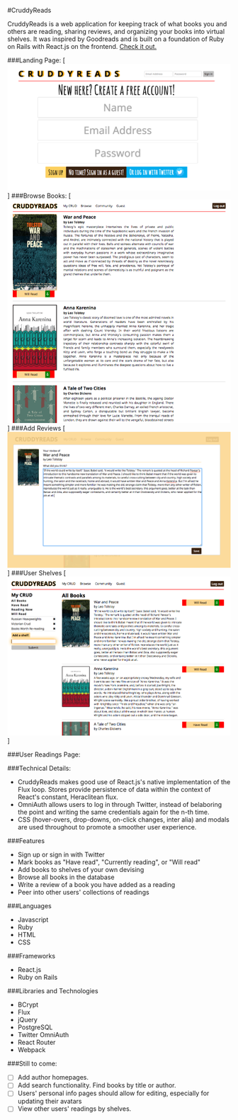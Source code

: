 #CruddyReads

CruddyReads is a web application for keeping track of what books you and others are reading, sharing reviews, and organizing your books into virtual shelves. It was inspired by Goodreads and is built on a foundation of Ruby on Rails with React.js on the frontend. [Check it out.](http://cruddy-reads.herokuapp.com/)

###Landing Page:
[![Landing](./docs/images/Cruddy-Landing.png)]
###Browse Books:
[![Browse Books](./docs/images/Cruddy-Browse-Books.png)]
###Add Reviews
[![Add Reviews](./docs/images/Cruddy-Review.png)]
###User Shelves
[![User Shelves](./docs/images/Cruddy-User-Shelves.png)]


###User Readings Page:


###Technical Details:
* CruddyReads makes good use of React.js's native implementation of the Flux loop. Stores provide persistence of data within the context of React's constant, Heraclitean flux.
* OmniAuth allows users to log in through Twitter, instead of belaboring the point and writing the same credentials again for the n-th time.
* CSS (hover-overs, drop-downs, on-click changes, inter alia) and modals are used throughout to promote a smoother user experience.

###Features
* Sign up or sign in with Twitter
* Mark books as "Have read", "Currently reading", or "Will read"
* Add books to shelves of your own devising
* Browse all books in the database
* Write a review of a book you have added as a reading
* Peer into other users' collections of readings

###Languages
* Javascript
* Ruby
* HTML
* CSS

###Frameworks
* React.js
* Ruby on Rails

###Libraries and Technologies

* BCrypt
* Flux
* jQuery
* PostgreSQL
* Twitter OmniAuth
* React Router
* Webpack


###Still to come:
* [ ] Add author homepages.
* [ ] Add search functionality. Find books by title or author.
* [ ] Users' personal info pages should allow for editing, especially for updating their avatars
* [ ] View other users' readings by shelves.
